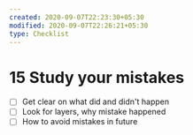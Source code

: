 ```yaml
---
created: 2020-09-07T22:23:30+05:30
modified: 2020-09-07T22:26:21+05:30
type: Checklist
---
```


# 15 Study your mistakes

- [ ] Get clear on what did and didn't happen
- [ ] Look for layers, why mistake happened
- [ ] How to avoid mistakes in future
